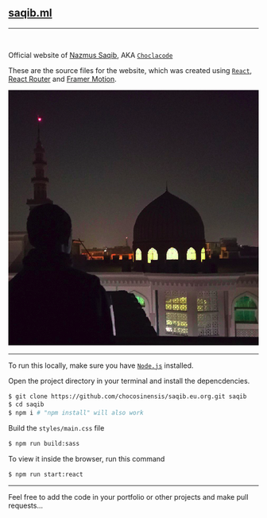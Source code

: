 ## [saqib.ml](https://saqib.ml)

---

<br>

Official website of [Nazmus Saqib](http://saqib.eu.org),
AKA [`Choclacode`](http://choclacode.eu.org)

These are the source files for the website, which was created using [`React`](https://reactjs.org), [React Router](https://reactrouter.com) and [Framer Motion](https://framer.com/motion).

![me](src/assets/img/meatrooftop.png)

---

To run this locally, make sure you have [`Node.js`](https://nodejs.org) installed.

Open the project directory in your terminal and install the depencdencies.

```bash
$ git clone https://github.com/chocosinensis/saqib.eu.org.git saqib
$ cd saqib
$ npm i # "npm install" will also work
```

Build the `styles/main.css` file
```bash
$ npm run build:sass
```

To view it inside the browser, run this command
```bash
$ npm run start:react
```

---

Feel free to add the code in your portfolio or other projects and make pull requests...
